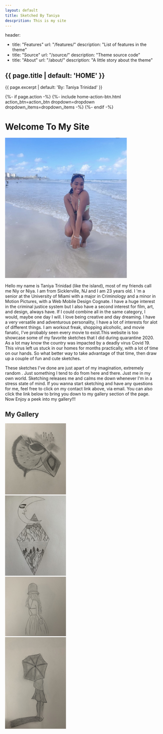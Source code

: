 ```yaml
---
layout: default 
title: Sketched By Taniya 
descprition: This is my site 
---
```

header:
  - title: "Features"
    url: "/features/"
    description: "List of features in the theme"
  - title: "Source"
    url: "/source/"
    description: "Theme source code"
  - title: "About"
    url: "/about/"
    description: "A little story about the theme"

<div class="home-page">
  <!-- home page header -->
  <section class="home-page-header">
    <div class="container text-center">
      <h1 class="animated fadeInDownBig">{{ page.title | default: 'HOME' }}</h1>
      <p class="lead">{{ page.excerpt | default: 'By: Taniya Trinidad' }}</p>
      {%- if page.action -%}
        {%- include home-action-btn.html action_btn=action_btn dropdown=dropdown dropdown_items=dropdown_items -%}
      {%- endif -%}
    </div>
  </section>
<head>
<title> Sketched By Taniya </title>
</head>
<body>
  <div class="container mt-2 mb-2">
    <div class="row">
      <div class="col-sm">
        <h1>Welcome To My Site</h1>
      </div>
    </div>
    <div class="row">
    <img src="aniya.jpeg" alt="Me" Width="400px"/>
      <div class="col-6 col-s-8">
        <p> Hello my name is Taniya Trinidad (like the island), most of my friends call me Niy or Niya. I am from Sicklerville, NJ and I am 23 years old. I 'm a senior at the University of Miami with a major in Criminology and a minor in Motion Pictures, with a Web Mobile Design Cognate. I have a huge interest in the criminal justice system but I also have a second interest for film, art, and design, always have. If I could combine all in the same category, I would, maybe one day I will. I love being creative and day dreaming. I have a very versatile and adventurous personality, I have a lot of interests for alot of different things. I am workout freak, shopping alcoholic, and movie fanatic, I've probably seen every movie to exist.This website is too showcase some of my favorite sketches that I did during quarantine 2020. As a lot may know the country was impacted by a deadly virus Covid 19. This virus left us stuck in our homes for months practically, with a lot of time on our hands. So what better way to take advantage of that time, then draw up a couple of fun and cute sketches.</p>
      </div>
    </div>
  </div>
    <div class="col-3 col-lm-11">
        <p>These sketches I've done are just apart of my imagination, extremely random . Just something I tend to do from here and there. Just me in my own world. Sketching releases me and calms me down whenever I'm in a stress state of mind. If you wanna start sketching and have any questions for me, feel free to click on my contact link above, via email. You can also click the link below to bring you down to my gallery section of the page.
        Now Enjoy a peek into my gallery!!!</p>

<h2>My Gallery</h2>
    <div class="col">
    <div class="col-3 col-s-8">
    <img src="Owl.jpeg" alt="bird" width="200px" />
      </div>
      <div class="col-3 col-s-8">
        <img src="Moon.jpeg" alt="sky" width="200px" />
      </div>
      <div class="col-3 col-s-8">
        <img src="Girl.jpeg" alt="female" width="200px" />
      </div>
      <div class="col-3 col-s-8">
        <img src="Umbrella.jpeg" alt="artist" width="200px" height="300px"/>
      </div>
    </div>
  </body>
  
  


